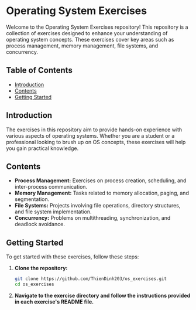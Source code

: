 # Operating System Exercises

Welcome to the Operating System Exercises repository! This repository is a collection of exercises designed to enhance your understanding of operating system concepts. These exercises cover key areas such as process management, memory management, file systems, and concurrency.

## Table of Contents

- [Introduction](#introduction)
- [Contents](#contents)
- [Getting Started](#getting-started)

## Introduction

The exercises in this repository aim to provide hands-on experience with various aspects of operating systems. Whether you are a student or a professional looking to brush up on OS concepts, these exercises will help you gain practical knowledge.

## Contents

- **Process Management:** Exercises on process creation, scheduling, and inter-process communication.
- **Memory Management:** Tasks related to memory allocation, paging, and segmentation.
- **File Systems:** Projects involving file operations, directory structures, and file system implementation.
- **Concurrency:** Problems on multithreading, synchronization, and deadlock avoidance.

## Getting Started

To get started with these exercises, follow these steps:

1. **Clone the repository:**
   ```bash
   git clone https://github.com/ThienDinh203/os_exercises.git
   cd os_exercises
   ```

2. **Navigate to the exercise directory and follow the instructions provided in each exercise's README file.**
